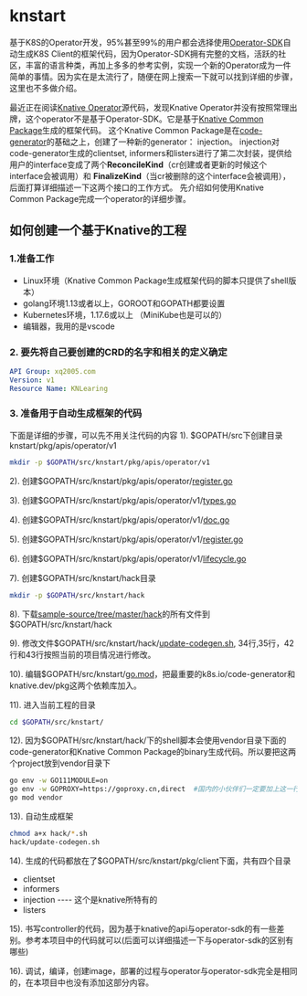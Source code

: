 # knstart

基于K8S的Operator开发，95%甚至99%的用户都会选择使用[Operator-SDK](https://sdk.operatorframework.io/)自动生成K8S Client的框架代码，因为Operator-SDK拥有完整的文档，活跃的社区，丰富的语言种类，再加上多多的参考实例，实现一个新的Operator成为一件简单的事情。因为实在是太流行了，随便在网上搜索一下就可以找到详细的步骤，这里也不多做介绍。

最近正在阅读[Knative Operator](https://github.com/knative/operator)源代码，发现Knative Operator并没有按照常理出牌，这个operator不是基于Operator-SDK。它是基于[Knative Common Package](https://github.com/knative/pkg)生成的框架代码。 这个Knative Common Package是在[code-generator](https://github.com/kubernetes/code-generator)的基础之上，创建了一种新的generator： injection。 injection对code-generator生成的clientset, informers和listers进行了第二次封装，提供给用户的interface变成了两个**ReconcileKind**（cr创建或者更新的时候这个interface会被调用）和 **FinalizeKind**（当cr被删除的这个interface会被调用），后面打算详细描述一下这两个接口的工作方式。 先介绍如何使用Knative Common Package完成一个operator的详细步骤。

## 如何创建一个基于Knative的工程

### 1.准备工作

+ Linux环境（Knative Common Package生成框架代码的脚本只提供了shell版本）
+ golang环境1.13或者以上，GOROOT和GOPATH都要设置
+ Kubernetes环境，1.17.6或以上 （MiniKube也是可以的）
+ 编辑器，我用的是vscode

### 2. 要先将自己要创建的CRD的名字和相关的定义确定

```yaml
API Group: xq2005.com
Version: v1
Resource Name: KNLearing
```

### 3. 准备用于自动生成框架的代码

下面是详细的步骤，可以先不用关注代码的内容
1). $GOPATH/src下创建目录knstart/pkg/apis/operator/v1

```bash
mkdir -p $GOPATH/src/knstart/pkg/apis/operator/v1
```

2). 创建$GOPATH/src/knstart/pkg/apis/operator/[register.go](pkg/apis/operator/register.go)

3). 创建$GOPATH/src/knstart/pkg/apis/operator/v1/[types.go](pkg/apis/operator/v1/types.go)

4). 创建$GOPATH/src/knstart/pkg/apis/operator/v1/[doc.go](pkg/apis/operator/v1/doc.go)

5). 创建$GOPATH/src/knstart/pkg/apis/operator/v1/[register.go](pkg/apis/operator/v1/register.go)

6). 创建$GOPATH/src/knstart/pkg/apis/operator/v1/[lifecycle.go](pkg/apis/operator/v1/lifecycle.go)

7). 创建$GOPATH/src/knstart/hack目录

```bash
mkdir -p $GOPATH/src/knstart/hack
```

8). 下载[sample-source/tree/master/hack](https://github.com/knative-sandbox/sample-source/tree/master/hack)的所有文件到$GOPATH/src/knstart/hack

9). 修改文件$GOPATH/src/knstart/hack/[update-codegen.sh](hack/update-codegen.sh), 34行,35行，42行和43行按照当前的项目情况进行修改。

10). 编辑$GOPATH/src/knstart/[go.mod](go.mod)，把最重要的k8s.io/code-generator和knative.dev/pkg这两个依赖库加入。

11). 进入当前工程的目录

```bash
cd $GOPATH/src/knstart/
```

12). 因为$GOPATH/src/knstart/hack/下的shell脚本会使用vendor目录下面的code-generator和Knative Common Package的binary生成代码。所以要把这两个project放到vendor目录下

```bash
go env -w GO111MODULE=on
go env -w GOPROXY=https://goproxy.cn,direct  #国内的小伙伴们一定要加上这一行
go mod vendor  
```

13). 自动生成框架

```bash
chmod a+x hack/*.sh
hack/update-codegen.sh
```

14). 生成的代码都放在了$GOPATH/src/knstart/pkg/client下面，共有四个目录

+ clientset
+ informers
+ injection   ---- 这个是knative所特有的
+ listers

15). 书写controller的代码，因为基于knative的api与operator-sdk的有一些差别。参考本项目中的代码就可以(后面可以详细描述一下与operator-sdk的区别有哪些)

16). 调试，编译，创建image，部署的过程与operator与operator-sdk完全是相同的，在本项目中也没有添加这部分内容。
